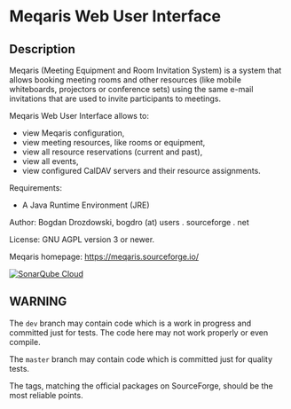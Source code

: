 # Meqaris Web User Interface #

## Description ##

Meqaris (Meeting Equipment and Room Invitation System) is a system that
 allows booking meeting rooms and other resources (like mobile whiteboards,
 projectors or conference sets) using the same e-mail invitations that
 are used to invite participants to meetings.

Meqaris Web User Interface allows to:
-   view Meqaris configuration,
-   view meeting resources, like rooms or equipment,
-   view all resource reservations (current and past),
-   view all events,
-   view configured CalDAV servers and their resource assignments.

Requirements:

-   A Java Runtime Environment (JRE)

Author: Bogdan Drozdowski, bogdro (at) users . sourceforge . net

License: GNU AGPL version 3 or newer.

Meqaris homepage: <https://meqaris.sourceforge.io/>

[![SonarQube Cloud](https://sonarcloud.io/images/project_badges/sonarcloud-light.svg)](https://sonarcloud.io/summary/new_code?id=bogdro_meqaris-ui-web-java)

## WARNING ##

The `dev` branch may contain code which is a work in progress and committed just for tests. The code here may not work properly or even compile.

The `master` branch may contain code which is committed just for quality tests.

The tags, matching the official packages on SourceForge, should be the most reliable points.
